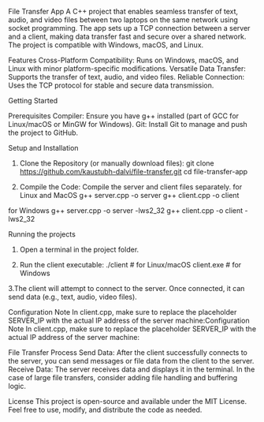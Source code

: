 File Transfer App
A C++ project that enables seamless transfer of text, audio, and video files between two laptops on the same network using socket programming. The app sets up a TCP connection between a server and a client, making data transfer fast and secure over a shared network. The project is compatible with Windows, macOS, and Linux.

Features
Cross-Platform Compatibility: Runs on Windows, macOS, and Linux with minor platform-specific modifications.
Versatile Data Transfer: Supports the transfer of text, audio, and video files.
Reliable Connection: Uses the TCP protocol for stable and secure data transmission.

Getting Started

Prerequisites
Compiler: Ensure you have g++ installed (part of GCC for Linux/macOS or MinGW for Windows).
Git: Install Git to manage and push the project to GitHub.


Setup and Installation
1. Clone the Repository (or manually download files):
git clone https://github.com/kaustubh-dalvi/file-transfer.git
cd file-transfer-app


2. Compile the Code: Compile the server and client files separately.
for Linux and MacOS
g++ server.cpp -o server
g++ client.cpp -o client

for Windows
g++ server.cpp -o server -lws2_32
g++ client.cpp -o client -lws2_32

Running the projects
1. Open a terminal in the project folder.

2. Run the client executable:
./client           # for Linux/macOS
client.exe         # for Windows


3.The client will attempt to connect to the server. Once connected, it can send data (e.g., text, audio, video files).


Configuration Note
In client.cpp, make sure to replace the placeholder SERVER_IP with the actual IP address of the server machine:Configuration Note
In client.cpp, make sure to replace the placeholder SERVER_IP with the actual IP address of the server machine:

File Transfer Process
Send Data: After the client successfully connects to the server, you can send messages or file data from the client to the server.
Receive Data: The server receives data and displays it in the terminal. In the case of large file transfers, consider adding file handling and buffering logic.

License
This project is open-source and available under the MIT License. Feel free to use, modify, and distribute the code as needed.

